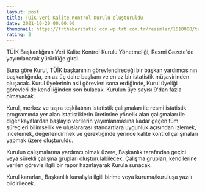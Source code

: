 ```yaml
--- 
layout: post
title: TÜİK Veri Kalite Kontrol Kurulu oluşturuldu
date: 2021-10-20 00:00:00
thumbnail: https://trthaberstatic.cdn.wp.trt.com.tr/resimler/1510000/tuik-istatistik-kurumu-aa-1510945.jpg
rating: 2
---
```

<p>
	TÜİK Başkanlığının Veri Kalite Kontrol Kurulu Yönetmeliği, Resmi Gazete'de yayımlanarak yürürlüğe girdi.</p>
<p>
	Buna göre Kurul, TÜİK başkanının görevlendireceği bir başkan yardımcısının başkanlığında, en az üç daire başkanı ve en az bir istatistik müşavirinden oluşacak. Kurul üyelerinin asli görevleri sona erdiğinde, Kurul üyeliği görevleri de kendiliğinden son bulacak. Kurulun üye sayısı 9'dan fazla olmayacak.</p>
<p>
	Kurul, merkez ve taşra teşkilatının istatistik çalışmaları ile resmi istatistik programında yer alan istatistiklerin üretimine yönelik alan çalışmaları ile diğer kayıtlardan başlayıp verilerin yayımlanmasına kadar geçen tüm süreçleri bilimsellik ve uluslararası standartlara uygunluk açısından izlemek, incelemek, değerlendirmek ve gerektiğinde yerinde kalite kontrol çalışmaları yapmak üzere oluşturuldu.</p>
<p>
	Kurulun çalışmalarına yardımcı olmak üzere, Başkanlık tarafından geçici veya sürekli çalışma grupları oluşturulabilecek. Çalışma grupları, kendilerine verilen görevle ilgili bir rapor hazırlayarak Kurula sunacak.</p>
<p>
	Kurul kararları, Başkanlık kanalıyla ilgili birime veya kuruma/kuruluşa yazılı bildirilecek.</p>